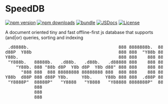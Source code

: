 # SpeedDB

[![npm version][npm-version-src]][npm-version-href]
[![npm downloads][npm-downloads-src]][npm-downloads-href]
[![bundle][bundle-src]][bundle-href]
[![JSDocs][jsdocs-src]][jsdocs-href]
[![License][license-src]][license-href]

A document oriented tiny and fast offline-first js database that supports (and|or) queries, sorting and indexing

<pre>
 .d8888b.                                  888 8888888b.  888888b.   
d88P  Y88b                                 888 888  "Y88b 888  "88b  
Y88b.                                      888 888    888 888  .88P  
 "Y888b.   88888b.   .d88b.   .d88b.   .d88888 888    888 8888888K.  
    "Y88b. 888 "88b d8P  Y8b d8P  Y8b d88" 888 888    888 888  "Y88b 
      "888 888  888 88888888 88888888 888  888 888    888 888    888 
Y88b  d88P 888 d88P Y8b.     Y8b.     Y88b 888 888  .d88P 888   d88P 
 "Y8888P"  88888P"   "Y8888   "Y8888   "Y88888 8888888P"  8888888P"  
           888                                                       
           888                                                       
           888                                                       
</pre>


<!-- Badges -->

[npm-version-src]: https://img.shields.io/npm/v/speeddb?style=flat&colorA=080f12&colorB=1fa669
[npm-version-href]: https://npmjs.com/package/speeddb
[npm-downloads-src]: https://img.shields.io/npm/dm/speeddb?style=flat&colorA=080f12&colorB=1fa669
[npm-downloads-href]: https://npmjs.com/package/speeddb
[bundle-src]: https://img.shields.io/bundlephobia/minzip/speeddb?style=flat&colorA=080f12&colorB=1fa669&label=minzip
[bundle-href]: https://bundlephobia.com/result?p=speeddb
[license-src]: https://img.shields.io/github/license/pixiedevpraveen/speeddb.svg?style=flat&colorA=080f12&colorB=1fa669
[license-href]: https://github.com/pixiedevpraveen/speeddb/blob/main/LICENSE
[jsdocs-src]: https://img.shields.io/badge/jsdocs-reference-080f12?style=flat&colorA=080f12&colorB=1fa669
[jsdocs-href]: https://www.jsdocs.io/package/speeddb
